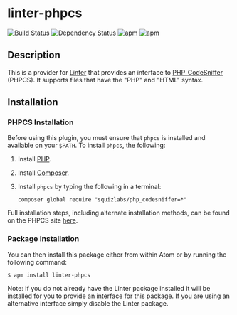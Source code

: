# linter-phpcs

[![Build Status][travisci-badge]][travisci]
[![Dependency Status][dabviddm-badge]][daviddm]
[![apm](https://img.shields.io/apm/v/linter-phpcs.svg)][linter-phpcs]
[![apm](https://img.shields.io/apm/dm/linter-phpcs.svg)][linter-phpcs]

## Description

This is a provider for [Linter][] that provides an interface to
[PHP_CodeSniffer][PHPCS] (PHPCS). It supports files that have the "PHP" and
"HTML" syntax.

## Installation

### PHPCS Installation

Before using this plugin, you must ensure that `phpcs` is installed and
available on your `$PATH`. To install `phpcs`, the following:

1.  Install [PHP](http://php.net).
2.  Install [Composer](https://getcomposer.org/).
3.  Install `phpcs` by typing the following in a terminal:

    ```ShellSession
    composer global require "squizlabs/php_codesniffer=*"
    ```

Full installation steps, including alternate installation methods, can be found
on the PHPCS site [here][phpcs-install].

### Package Installation

You can then install this package either from within Atom or by running the
following command:

```ShellSession
$ apm install linter-phpcs
```

Note: If you do not already have the Linter package installed it will be
installed for you to provide an interface for this package. If you are using an
alternative interface simply disable the Linter package.

[travisci]: https://travis-ci.org/AtomLinter/linter-phpcs
[travisci-badge]: https://travis-ci.org/AtomLinter/linter-phpcs.svg
[daviddm]: https://david-dm.org/AtomLinter/linter-phpcs
[dabviddm-badge]: https://david-dm.org/AtomLinter/linter-phpcs.svg
[linter-phpcs]: https://atom.io/packages/linter-phpcs
[Linter]: https://github.com/steelbrain/linter
[PHPCS]: https://github.com/squizlabs/PHP_CodeSniffer
[phpcs-install]: https://github.com/squizlabs/PHP_CodeSniffer#installation
